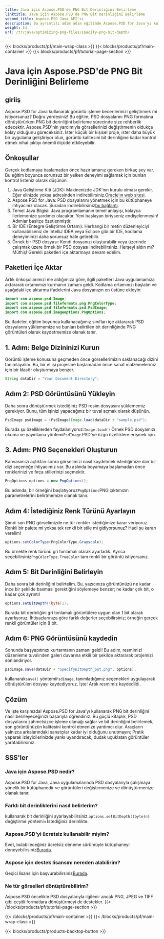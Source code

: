 ```yaml
---
title: Java için Aspose.PSD'de PNG Bit Derinliğini Belirleme
linktitle: Java için Aspose.PSD'de PNG Bit Derinliğini Belirleme
second_title: Aspose.PSD Java API'si
description: Bu ayrıntılı adım adım eğitimde Aspose.PSD for Java'yı kullanarak PNG bit derinliğini nasıl belirleyeceğinizi öğrenin.
weight: 14
url: /tr/java/optimizing-png-files/specify-png-bit-depth/
---
```


{{< blocks/products/pf/main-wrap-class >}}
{{< blocks/products/pf/main-container >}}
{{< blocks/products/pf/tutorial-page-section >}}

# Java için Aspose.PSD'de PNG Bit Derinliğini Belirleme

## giriiş
Aspose.PSD for Java kullanarak görüntü işleme becerilerinizi geliştirmek mi istiyorsunuz? Doğru yerdesiniz! Bu eğitim, PSD dosyalarını PNG formatına dönüştürürken PNG bit derinliğini belirleme sürecinde size rehberlik edecektir. Aspose.PSD'nin yardımıyla görsellerinizi değiştirmenin oldukça kolay olduğunu göreceksiniz. İster küçük bir kişisel proje, ister daha büyük bir uygulama geliştiriyor olun, görüntü kalitesini bit derinliğine kadar kontrol etmek nihai çıktıyı önemli ölçüde etkileyebilir.
## Önkoşullar
Gerçek kodlamaya başlamadan önce hazırlamanız gereken birkaç şey var. Bu eğitim boyunca sorunsuz bir yelken deneyimi sağlamak için bunları kontrol listeniz olarak düşünün:
1.  Java Geliştirme Kiti (JDK): Makinenizde JDK'nın kurulu olması gerekir. Eğer elinizde yoksa adresinden indirebilirsiniz.[Oracle'ın web sitesi](https://www.oracle.com/java/technologies/javase-jdk11-downloads.html).
2.  Aspose.PSD for Java: PSD dosyalarını yönetmek için bu kütüphaneye ihtiyacınız olacak. Şuradan indirebilirsiniz[bu bağlantı](https://releases.aspose.com/psd/java/).
3. Temel Java Bilgisi: Java programlamanın temel anlayışı, kolayca ilerlemenize yardımcı olacaktır. Yeni başlayan biriyseniz endişelenmeyin! Adımlar basitçe özetlenmiştir.
4. Bir IDE (Entegre Geliştirme Ortamı): Herhangi bir metin düzenleyiciyi kullanabilseniz de IntelliJ IDEA veya Eclipse gibi bir IDE, kodlama deneyiminizi daha sorunsuz hale getirebilir.
5. Örnek bir PSD dosyası: Kendi dosyanızı oluşturabilir veya üzerinde çalışmak üzere örnek bir PSD dosyası indirebilirsiniz.
Herşeyi aldın mı? Müthiş! Gerekli paketleri içe aktarmaya devam edelim.
## Paketleri İçe Aktar
Artık önkoşullarımızı ele aldığımıza göre, ilgili paketleri Java uygulamamıza aktararak ortamımızı kurmanın zamanı geldi. Kodlama ortamınızı başlatın ve aşağıdaki içe aktarma ifadelerini Java dosyanızın en üstüne ekleyin:
```java
import com.aspose.psd.Image;
import com.aspose.psd.fileformats.png.PngColorType;
import com.aspose.psd.fileformats.psd.PsdImage;
import com.aspose.psd.imageoptions.PngOptions;
```
Bu ifadeler, eğitim boyunca kullanacağımız sınıfları içe aktararak PSD dosyalarını yüklememize ve bunları belirtilen bit derinliğinde PNG görüntüleri olarak kaydetmemize olanak tanır.
## 1. Adım: Belge Dizininizi Kurun
Görüntü işleme konusuna geçmeden önce görsellerimizin saklanacağı dizini tanımlayalım. Bu, bir el işi projesine başlamadan önce sanat malzemeleriniz için bir klasör oluşturmaya benzer.
```java
String dataDir = "Your Document Directory";
```
## Adım 2: PSD Görüntüsünü Yükleyin
Daha sonra dönüştürmek istediğiniz PSD resim dosyasını yüklememiz gerekiyor. Bunu, tüm işinizi yapacağınız bir tuval açmak olarak düşünün.
```java
PsdImage psdImage = (PsdImage)Image.load(dataDir + "sample.psd");
```
 Burada şu özelliklerden faydalanıyoruz:`Image.load()` Örnek PSD dosyamızı okuma ve yayınlama yöntemi`PsdImage` PSD'ye özgü özelliklere erişmek için.
## 3. Adım: PNG Seçenekleri Oluşturun
Kanvasımızı açtıktan sonra görselimizi nasıl kaydetmek istediğimize dair bir dizi seçeneğe ihtiyacımız var. Bu aslında boyamaya başlamadan önce renklerinizi ve fırça stillerinizi seçmektir.
```java
PngOptions options = new PngOptions();
```
 Bu adımda, bir örneğini başlatıyoruz`PngOptions`PNG çıktımızın parametrelerini belirtmemize olanak tanır.
## Adım 4: İstediğiniz Renk Türünü Ayarlayın
Şimdi son PNG görselimizde ne tür renkler istediğimize karar veriyoruz. Renkli bir palete mi yoksa tek renkli bir stile mi gidiyorsunuz? Hadi şu kararı verelim!
```java
options.setColorType(PngColorType.Grayscale);
```
 Bu örnekte renk türünü gri tonlamalı olarak ayarladık. Ayrıca seçebilirsiniz`PngColorType.TrueColor` tam renkli bir görüntü istiyorsanız.
## Adım 5: Bit Derinliğini Belirleyin
Daha sonra bit derinliğini belirtelim. Bu, yazıcınıza görüntünüzü ne kadar ince bir şekilde basması gerektiğini söylemeye benzer; ne kadar çok bit, o kadar çok ayrıntı!
```java
options.setBitDepth((byte)1);
```
Burada bit derinliğini gri tonlamalı görüntülere uygun olan 1 bit olarak ayarlıyoruz. İhtiyaçlarınıza göre farklı değerler seçebilirsiniz; örneğin gerçek renkli görüntüler için 8 bit.
## Adım 6: PNG Görüntüsünü kaydedin
Sonunda başyapıtınızı kurtarmanın zamanı geldi! Bu adım, resmimizi düzenleme tuvalinden galeri duvarına etkili bir şekilde aktararak projemizi sonlandırıyor.
```java
psdImage.save(dataDir + "SpecifyBitDepth_out.png", options);
```
 kullanarak`save()` yöntemi`PsdImage`, tanımladığımız seçenekleri uygulayarak dönüştürülen dosyayı kaydediyoruz. İşte! Artık resmimiz kaydedildi.
## Çözüm
Ve işte karşınızda! Aspose.PSD for Java'yı kullanarak PNG bit derinliğini nasıl belirleyeceğinizi başarıyla öğrendiniz. Bu güçlü kitaplık, PSD dosyalarını zahmetsizce işleme olanağı sağlar ve bit derinliğini belirlemek, son görüntünüzün kalitesini kontrol etmenize yardımcı olur. Araçların yalnızca arkalarındaki sanatçılar kadar iyi olduğunu unutmayın; Pratik yaparak izleyicilerinizde yankı uyandıracak, dudak uçuklatan görüntüler yaratabilirsiniz.
## SSS'ler
### Java için Aspose.PSD nedir?
Aspose.PSD for Java, Java uygulamalarında PSD dosyalarıyla çalışmaya yönelik bir kütüphanedir ve görüntüleri değiştirmenize ve dönüştürmenize olanak tanır.
### Farklı bit derinliklerini nasıl belirlerim?
 kullanarak bit derinliğini ayarlayabilirsiniz.`options.setBitDepth((byte)n)` değiştirme yöntemi`n` İstediğiniz derinlikte.
### Aspose.PSD'yi ücretsiz kullanabilir miyim?
Evet, bulabileceğiniz ücretsiz deneme sürümüyle kütüphaneyi deneyebilirsiniz[Burada](https://releases.aspose.com/).
### Aspose için destek lisansını nereden alabilirim?
 Geçici lisans için başvurabilirsiniz[Burada](https://purchase.aspose.com/temporary-license/).
### Ne tür görselleri dönüştürebilirim?
Aspose.PSD öncelikle PSD dosyalarıyla ilgilenir ancak PNG, JPEG ve TIFF gibi çeşitli formatlara dönüştürmeyi de destekler.
{{< /blocks/products/pf/tutorial-page-section >}}

{{< /blocks/products/pf/main-container >}}
{{< /blocks/products/pf/main-wrap-class >}}

{{< blocks/products/products-backtop-button >}}
